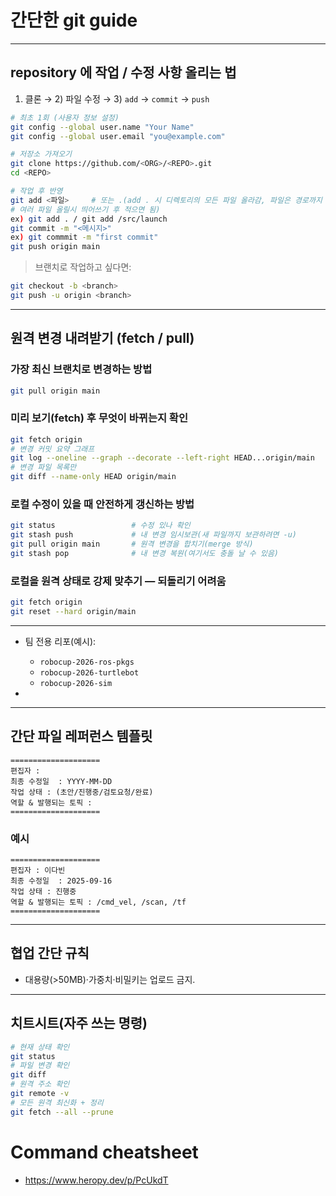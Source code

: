 # 간단한 git guide

---

## repository 에 작업 / 수정 사항 올리는 법

1. 클론 → 2) 파일 수정 → 3) `add` → `commit` → `push`

```bash
# 최초 1회 (사용자 정보 설정)
git config --global user.name "Your Name"
git config --global user.email "you@example.com"

# 저장소 가져오기
git clone https://github.com/<ORG>/<REPO>.git
cd <REPO>

# 작업 후 반영
git add <파일>     # 또는 .(add . 시 디렉토리의 모든 파일 올라감, 파일은 경로까지 전부 적어주기,
# 여러 파일 올릴시 띄어쓰기 후 적으면 됨)
ex) git add . / git add /src/launch
git commit -m "<메시지>"
ex) git commmit -m "first commit"
git push origin main
```

> 브랜치로 작업하고 싶다면:

```bash
git checkout -b <branch>
git push -u origin <branch>
```

---

## 원격 변경 내려받기 (fetch / pull)

### 가장 최신 브랜치로 변경하는 방법

```bash
git pull origin main
```

### 미리 보기(fetch) 후 무엇이 바뀌는지 확인

```bash
git fetch origin
# 변경 커밋 요약 그래프
git log --oneline --graph --decorate --left-right HEAD...origin/main
# 변경 파일 목록만
git diff --name-only HEAD origin/main
```

### 로컬 수정이 있을 때 안전하게 갱신하는 방법

```bash
git status                 # 수정 있나 확인
git stash push             # 내 변경 임시보관(새 파일까지 보관하려면 -u)
git pull origin main       # 원격 변경을 합치기(merge 방식)
git stash pop              # 내 변경 복원(여기서도 충돌 날 수 있음)
```

### 로컬을 원격 상태로 강제 맞추기 — 되돌리기 어려움

```bash
git fetch origin
git reset --hard origin/main
```

---

* 팀 전용 리포(예시):

  * `robocup-2026-ros-pkgs`
  * `robocup-2026-turtlebot`
  * `robocup-2026-sim`
*
---

## 간단 파일 레퍼런스 템플릿

```
====================
편집자 :
최종 수정일  : YYYY-MM-DD
작업 상태 : (초안/진행중/검토요청/완료)
역할 & 발행되는 토픽 :
====================
```

### 예시

```
====================
편집자 : 이다빈
최종 수정일  : 2025-09-16
작업 상태 : 진행중
역할 & 발행되는 토픽 : /cmd_vel, /scan, /tf
====================
```

---

## 협업 간단 규칙

* 대용량(>50MB)·가중치·비밀키는 업로드 금지.
  
---

## 치트시트(자주 쓰는 명령)

```bash
# 현재 상태 확인
git status
# 파일 변경 확인
git diff
# 원격 주소 확인
git remote -v
# 모든 원격 최신화 + 정리
git fetch --all --prune
```

# Command cheatsheet
* https://www.heropy.dev/p/PcUkdT
